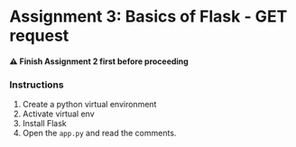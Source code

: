 # Assignment 3: Basics of Flask - GET request

#### ⚠️ Finish Assignment 2 first before proceeding

### Instructions

1. Create a python virtual environment
2. Activate virtual env
3. Install Flask
4. Open the `app.py` and read the comments.